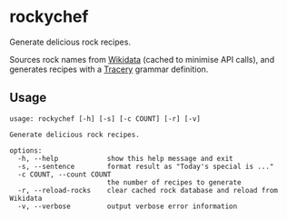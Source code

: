 # rockychef

Generate delicious rock recipes.

Sources rock names from [Wikidata](https://www.wikidata.org/) (cached to minimise API calls), and
generates recipes with a [Tracery](https://tracery.io/) grammar definition.

## Usage

```text
usage: rockychef [-h] [-s] [-c COUNT] [-r] [-v]

Generate delicious rock recipes.

options:
  -h, --help            show this help message and exit
  -s, --sentence        format result as "Today's special is ..."
  -c COUNT, --count COUNT
                        the number of recipes to generate
  -r, --reload-rocks    clear cached rock database and reload from Wikidata
  -v, --verbose         output verbose error information
```
